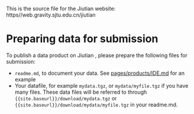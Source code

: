 This is the source file for the Jiutian website: https//web.gravity.sjtu.edu.cn/jiutian

# Preparing data for submission

To publish a data product on Jiutian , please prepare the following files for submission:

- `readme.md`, to document your data. See [pages/products/IDE.md](https://github.com/Kambrian/JiutianDR/blob/main/pages/products/IDE.md) for an example
- Your datafile, for example `mydata.tgz`, or `mydata/myfile.tgz` if you have many files. These data files will be referred to through `{{site.baseurl}}/download/mydata.tgz` or `{{site.baseurl}}/download/mydata/myfile.tgz` in your readme.md. 
